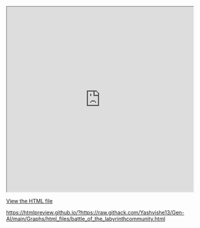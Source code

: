 
<iframe src="https://raw.githack.com/Yashvishe13/Gen-AI/main/Graphs/html_files/battle_of_the_labyrinthcommunity.html" width="100%" height="500px"></iframe>

[View the HTML file](https://raw.githack.com/Yashvishe13/Gen-AI/main/Graphs/html_files/battle_of_the_labyrinthcommunity.html)

https://htmlpreview.github.io/?https://raw.githack.com/Yashvishe13/Gen-AI/main/Graphs/html_files/battle_of_the_labyrinthcommunity.html
